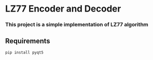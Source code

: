 # LZ77 Encoder and Decoder

### This project is a simple implementation of LZ77 algorithm  

## Requirements

    pip install pyqt5
